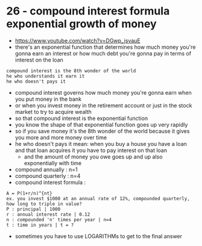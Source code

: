 # 26 - compound interest formula exponential growth of money
- https://www.youtube.com/watch?v=DGwp_jsvauE
- there's an exponential function that determines how much money you're gonna earn an interest or how much debt you're gonna pay in terms of interest on the loan
```einstein
compound interest is the 8th wonder of the world
he who understands it earn it
he who doesn't pays it
```
- compound interest governs how much money you're gonna earn when you put money in the bank
- or when you invest money in the retirement account or just in the stock market to try to acquire wealth
- so that compound interest is the exponential function
- you know the shape of that exponential function goes up very rapidly
- so if you save money it's the 8th wonder of the world because it gives you more and more money over time
- he who doesn't pays it mean: when you buy a house you have a loan and that loan acquires it you have to pay interest on that loan
    - and the amount of money you owe goes up and up also exponentially with time
- compound annually : n=1
- compound quarterly : n=4
- compound interest formula :
```
A = P(1+r/n)^{nt}
ex. you invest $1000 at an annual rate of 12%, compounded quarterly, how long to triple in value?
P : principal | 1000
r : annual interest rate | 0.12
n : compounded 'n' times per year | n=4
t : time in years | t = ?
```
- sometimes you have to use LOGARITHMs to get to the final answer
